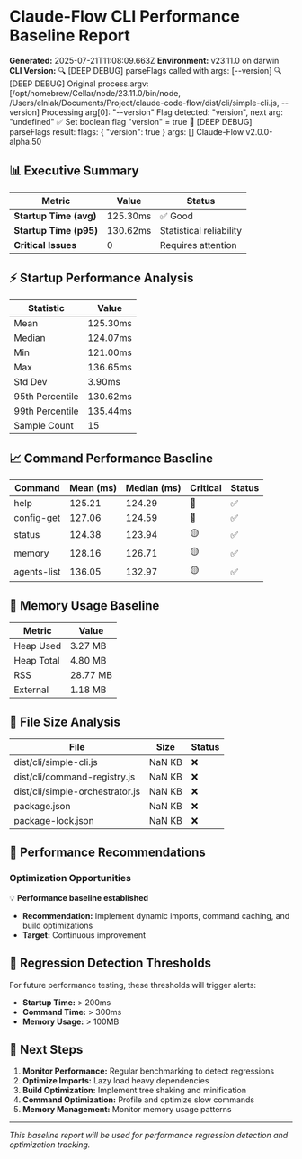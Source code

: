 # Claude-Flow CLI Performance Baseline Report

**Generated:** 2025-07-21T11:08:09.663Z
**Environment:** v23.11.0 on darwin
**CLI Version:** 🔍 [DEEP DEBUG] parseFlags called with args: [--version]
🔍 [DEEP DEBUG] Original process.argv: [/opt/homebrew/Cellar/node/23.11.0/bin/node, /Users/elniak/Documents/Project/claude-code-flow/dist/cli/simple-cli.js, --version]
  Processing arg[0]: "--version"
    Flag detected: "version", next arg: "undefined"
    ✅ Set boolean flag "version" = true
🎯 [DEEP DEBUG] parseFlags result:
  flags: {
  "version": true
}
  args: []
Claude-Flow v2.0.0-alpha.50

## 📊 Executive Summary

| Metric | Value | Status |
|--------|-------|--------|
| **Startup Time (avg)** | 125.30ms | ✅ Good |
| **Startup Time (p95)** | 130.62ms | Statistical reliability |
| **Critical Issues** | 0 | Requires attention |

## ⚡ Startup Performance Analysis

| Statistic | Value |
|-----------|-------|
| Mean | 125.30ms |
| Median | 124.07ms |
| Min | 121.00ms |
| Max | 136.65ms |
| Std Dev | 3.90ms |
| 95th Percentile | 130.62ms |
| 99th Percentile | 135.44ms |
| Sample Count | 15 |

## 📈 Command Performance Baseline

| Command | Mean (ms) | Median (ms) | Critical | Status |
|---------|-----------|-------------|----------|--------|
| help | 125.21 | 124.29 | 🔴 | ✅ |
| config-get | 127.06 | 124.59 | 🔴 | ✅ |
| status | 124.38 | 123.94 | 🟡 | ✅ |
| memory | 128.16 | 126.71 | 🟡 | ✅ |
| agents-list | 136.05 | 132.97 | 🟡 | ✅ |

## 💾 Memory Usage Baseline

| Metric | Value |
|--------|-------|
| Heap Used | 3.27 MB |
| Heap Total | 4.80 MB |
| RSS | 28.77 MB |
| External | 1.18 MB |

## 📁 File Size Analysis

| File | Size | Status |
|------|------|--------|
| dist/cli/simple-cli.js | NaN KB | ❌ |
| dist/cli/command-registry.js | NaN KB | ❌ |
| dist/cli/simple-orchestrator.js | NaN KB | ❌ |
| package.json | NaN KB | ❌ |
| package-lock.json | NaN KB | ❌ |

## 🎯 Performance Recommendations

### Optimization Opportunities

💡 **Performance baseline established**
- **Recommendation:** Implement dynamic imports, command caching, and build optimizations
- **Target:** Continuous improvement

## 🔄 Regression Detection Thresholds

For future performance testing, these thresholds will trigger alerts:

- **Startup Time:** > 200ms
- **Command Time:** > 300ms
- **Memory Usage:** > 100MB

## 📝 Next Steps

1. **Monitor Performance:** Regular benchmarking to detect regressions
2. **Optimize Imports:** Lazy load heavy dependencies
3. **Build Optimization:** Implement tree shaking and minification
4. **Command Optimization:** Profile and optimize slow commands
5. **Memory Management:** Monitor memory usage patterns

---
*This baseline report will be used for performance regression detection and optimization tracking.*
